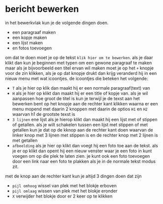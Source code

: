 # bericht bewerken

in het bewerkvlak kun je de volgende dingen doen.

- een paragraaf maken
- een kopje maken
- een lijst maken
- en fotos toevoegen

om dat te doen moet je op de tekst `klik hier om te bewerken`. als je daar klikt dan kun je beginnen met typen om een gewone paragraaf te maken maar als je bijvoorbeeld een titel ervan wil maken moet je op het `+` knopje voor de zin klikken, als je op dat knopje drukt dan krijg veranderd hij in een nieuw menu met wat icoontjes. de icoontjes die beteken het volgende:

- `T` als je hier op klik dan maakt hij er een normale paragraaf(text) van
- `H` als je hier op klikt dan maakt hij er een title of kopje van. als je wil aanpassen hoe groot de titel is kun je terwijl je de texst aan het bewerken bent op het knopje aan de rechter kant klikken waarna er een menu mopend met daarin 2 knoppen met daarin de optios `H1` en `H2` waarvan  h1 de grootste texst is  
- `3 lijnen` ene lijst als je hierop klikt dan maakt hij een lijst met of stippen of getallen. als je wilt schakelen tussen een lijst met stippen of met getallen kun je dat op de kknop aan de rechter kant doen waarvan de linker knop met 3 lijnen met stippen is en de rechter knop met 2 lijnen is met getallen
- `afbeelding` als je hier op klikt dan voegt hij een foto toe aan de tekst. als je er op klikt dan opent hij een nieuw venster waar je een foto in kunt voegen om op die plek te laten zien. je kunt ook een foto toevoegen door een link naar een foto te plakken als je in de normale tekst modus zit.

met de knop aan de rechter kant kun je altijd 3 dingen doen dat zijn

- `pijl omhoog` wissel van plek met het blokje erboven
- `pijl omlaag` wissen van plek met het blokje eronder
- `X` verwijder het blokje door er 2 keer op te klikken
